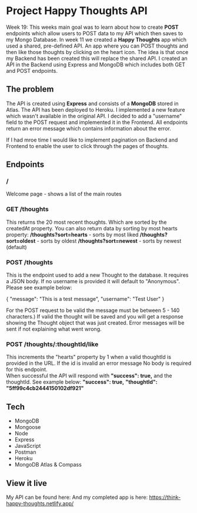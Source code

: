 # Project Happy Thoughts API

Week 19: This weeks main goal was to learn about how to create **POST** endpoints which allow users to POST data to my API which then saves to my Mongo Database.
In week 11 we created a **Happy Thoughts** app which used a shared, pre-defined API. An app where you can POST thoughts and then like those thoughts by clicking on the heart icon. The idea is that once my Backend has been created this will replace the shared API.
I created an API in the Backend using Express and MongoDB which includes both GET and POST endpoints.

## The problem

The API is created using **Express** and consists of a **MongoDB** stored in Atlas. The API has been deployed to Heroku.
I implemented a new feature which wasn't available in the original API. I decided to add a "username" field to the POST request and implemented it in the Frontend. All endpoints return an error message which contains information about the error.

If I had mroe time I would like to implement pagination on Backend and Frontend to enable the user to click through the pages of thoughts.

## Endpoints

### /

Welcome page - shows a list of the main routes

### GET /thoughts

This returns the 20 most recent thoughts. Which are sorted by the createdAt property. You can also return data by sorting by most hearts property:
**/thoughts?sort=hearts** - sorts by most liked
**/thoughts?sort=oldest** - sorts by oldest
**/thoughts?sort=newest** - sorts by newest (default)

### POST /thoughts

This is the endpoint used to add a new Thought to the database.
It requires a JSON body. If no username is provided it will default to "Anonymous". Please see example below:

{ "message": "This is a test message", "username": "Test User" }

For the POST request to be valid the message must be between 5 - 140 characters.) If valid the thought will be saved and you will get a response showing the Thought object that was just created. Error messages will be sent if not explaining what went wrong.

### POST /thoughts/:thoughtId/like

This increments the "hearts" property by 1 when a valid thoughtId is provided in the URL. If the id is invalid an error message No body is required for this endpoint.  
When successful the API will respond with **"success": true,** and the thoughtId. See example below:
**"success": true,**
**"thoughtId": "5ff99c4cb2444150102df921"**

## Tech

- MongoDB
- Mongoose
- Node
- Express
- JavaScript
- Postman
- Heroku
- MongoDB Atlas & Compass

## View it live

My API can be found here:
And my completed app is here: https://think-happy-thoughts.netlify.app/
